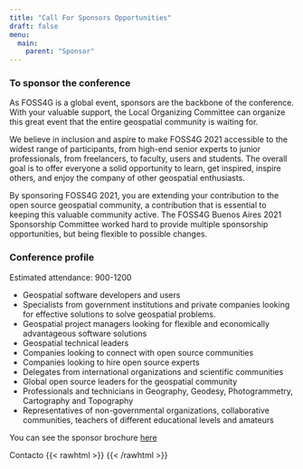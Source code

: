 ```yaml
---
title: "Call For Sponsors Opportunities"
draft: false
menu:
  main:
    parent: "Sponsor"
---
```


### To sponsor the conference

As FOSS4G is a global event, sponsors are the backbone of the conference. With your valuable support, the Local Organizing Committee can organize this great event that the entire geospatial community is waiting for.

We believe in inclusion and aspire to make FOSS4G 2021 accessible to the widest range of participants, from high-end senior experts to junior professionals, from freelancers, to faculty, users and students. The overall goal is to offer everyone a solid opportunity to learn, get inspired, inspire others, and enjoy the company of other geospatial enthusiasts.

By sponsoring FOSS4G 2021, you are extending your contribution to the open source geospatial community, a contribution that is essential to keeping this valuable community active. The FOSS4G Buenos Aires 2021 Sponsorship Committee worked hard to provide multiple sponsorship opportunities, but being flexible to possible changes.


### Conference profile

Estimated attendance: 900-1200
- Geospatial software developers and users
- Specialists from government institutions and private companies looking for effective solutions to solve geospatial problems.
- Geospatial project managers looking for flexible and economically advantageous software solutions
- Geospatial technical leaders
- Companies looking to connect with open source communities
- Companies looking to hire open source experts
- Delegates from international organizations and scientific communities
- Global open source leaders for the geospatial community
- Professionals and technicians in Geography, Geodesy, Photogrammetry, Cartography and Topography
- Representatives of non-governmental organizations, collaborative communities, teachers of different educational levels and amateurs
  
You can see the sponsor brochure [here](link)

Contacto 
{{< rawhtml >}}
<a href="mailto:mail@mail.com" target="_blank"><i class="fa fa-envelope"></i></a>
{{< /rawhtml >}}